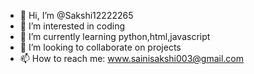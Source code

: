 - 👋 Hi, I’m @Sakshi12222265
- 👀 I’m interested in coding
- 🌱 I’m currently learning python,html,javascript
- 💞️ I’m looking to collaborate on projects
- 📫 How to reach me: www.sainisakshi003@gmail.com

<!---
Sakshi12222265/Sakshi12222265 is a ✨ special ✨ repository because its `README.md` (this file) appears on your GitHub profile.
You can click the Preview link to take a look at your changes.
--->
